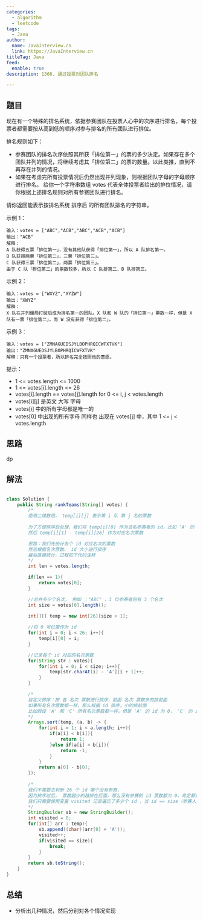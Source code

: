 ```yaml
---
categories:
  - algorithm
  - leetcode
tags:
  - Java
author: 
  name: JavaInterview.cn
  link: https://JavaInterview.cn
titleTag: Java
feed:
  enable: true
description: 1366. 通过投票对团队排名

---
```


## 题目

现在有一个特殊的排名系统，依据参赛团队在投票人心中的次序进行排名，每个投票者都需要按从高到低的顺序对参与排名的所有团队进行排位。

排名规则如下：

* 参赛团队的排名次序依照其所获「排位第一」的票的多少决定。如果存在多个团队并列的情况，将继续考虑其「排位第二」的票的数量。以此类推，直到不再存在并列的情况。
* 如果在考虑完所有投票情况后仍然出现并列现象，则根据团队字母的字母顺序进行排名。
给你一个字符串数组 votes 代表全体投票者给出的排位情况，请你根据上述排名规则对所有参赛团队进行排名。

请你返回能表示按排名系统 排序后 的所有团队排名的字符串。



示例 1：

    输入：votes = ["ABC","ACB","ABC","ACB","ACB"]
    输出："ACB"
    解释：
    A 队获得五票「排位第一」，没有其他队获得「排位第一」，所以 A 队排名第一。
    B 队获得两票「排位第二」，三票「排位第三」。
    C 队获得三票「排位第二」，两票「排位第三」。
    由于 C 队「排位第二」的票数较多，所以 C 队排第二，B 队排第三。
示例 2：

    输入：votes = ["WXYZ","XYZW"]
    输出："XWYZ"
    解释：
    X 队在并列僵局打破后成为排名第一的团队。X 队和 W 队的「排位第一」票数一样，但是 X 队有一票「排位第二」，而 W 没有获得「排位第二」。
示例 3：

    输入：votes = ["ZMNAGUEDSJYLBOPHRQICWFXTVK"]
    输出："ZMNAGUEDSJYLBOPHRQICWFXTVK"
    解释：只有一个投票者，所以排名完全按照他的意愿。


提示：

* 1 <= votes.length <= 1000
* 1 <= votes[i].length <= 26
* votes[i].length == votes[j].length for 0 <= i, j < votes.length
* votes[i][j] 是英文 大写 字母
* votes[i] 中的所有字母都是唯一的
* votes[0] 中出现的所有字母 同样也 出现在 votes[j] 中，其中 1 <= j < votes.length

## 思路

dp

## 解法
```java

class Solution {
    public String rankTeams(String[] votes) {
        /*
        使用二维数组， temp[i][j] 表示第 i 队 第 j 名的票数
        
        为了方便排序后处理，我们将 temp[i][0] 作为该名参赛者的 id，比如 'A' 的 id 为 0， 'B' 的 id 为 1
        然后 temp[i][1] - temp[i][26] 作为对应名次票数

        思路：我们先统计各个 id 对应名次的票数
        然后根据名次票数、 id 大小进行排序
        最后直接统计，过程如下代码注释
        */
        int len = votes.length;

        if(len == 1){
            return votes[0];
        }

        //总共多少个名次， 例如 ："ABC" ，3 位参赛者则有 3 个名次
        int size = votes[0].length();
        
        int[][] temp = new int[26][size + 1];

        //将 0 号位置作为 id
        for(int i = 0; i < 26; i++){
            temp[i][0] = i;
        }

        //记录各个 id 对应的名次票数
        for(String str : votes){
            for(int i = 0; i < size; i++){
                temp[str.charAt(i) - 'A'][i + 1]++;
            }
        }

        /*
        自定义排序：按 各 名次 票数进行排序，前面 名次 票数多的排前面
        如果所有名次票数都一样，那么根据 id 排序，小的排前面
        比如假设 'A' 和 'C' 所有名次票数都一样，但是 'A' 的 id 为 0， 'C' 的 id 为 2，因此 'A' 排在 'C' 的前面
        */
        Arrays.sort(temp, (a, b) -> {
            for(int i = 1; i < a.length; i++){
                if(a[i] < b[i]){
                    return 1;
                }else if(a[i] > b[i]){
                    return -1;
                }
            }
            return a[0] - b[0];
        });
        
        /*
        我们不需要去判断 26 个 id 哪个没有参赛，
        因为排序过后， 票数越少的越排在后面，那么没有参赛的 id 票数都为 0，肯定都是排在最后
        我们只需要使用变量 visited 记录遍历了多少个 id ，当 id == size（参赛人数） 时表示所有参赛 id 遍历完毕
        */
        StringBuilder sb = new StringBuilder();
        int visited = 0;
        for(int[] arr : temp){
            sb.append((char)(arr[0] + 'A'));
            visited++;
            if(visited == size){
                break;
            }
        }
        return sb.toString();
    }
}
```

## 总结

- 分析出几种情况，然后分别对各个情况实现 
